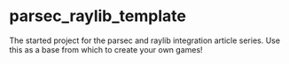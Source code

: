 # parsec_raylib_template
The started project for the parsec and raylib integration article series. Use this as a base from which to create your own games!
